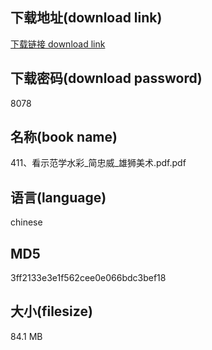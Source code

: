 ## 下载地址(download link)
[下载链接 download link](https://voluble-croquembouche-d321dc.netlify.app/?s=411%E3%80%81%E7%9C%8B%E7%A4%BA%E8%8C%83%E5%AD%A6%E6%B0%B4%E5%BD%A9_%E7%AE%80%E5%BF%A0%E5%A8%81_%E9%9B%84%E7%8B%AE%E7%BE%8E%E6%9C%AF.pdf)

## 下载密码(download password)
8078

## 名称(book name)
411、看示范学水彩_简忠威_雄狮美术.pdf.pdf

## 语言(language)
chinese

## MD5
3ff2133e3e1f562cee0e066bdc3bef18

## 大小(filesize)
84.1 MB
